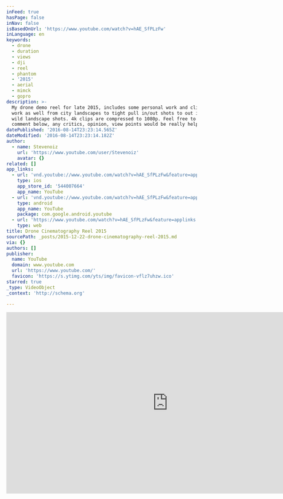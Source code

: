 ```yaml
---
inFeed: true
hasPage: false
inNav: false
isBasedOnUrl: 'https://www.youtube.com/watch?v=hAE_SfPLzFw'
inLanguage: en
keywords:
  - drone
  - duration
  - views
  - dji
  - reel
  - phantom
  - '2015'
  - aerial
  - mimck
  - gopro
description: >-
  My drone demo reel for late 2015, includes some personal work and clientele
  work as well from city landscapes to tight pull in/out shots to out in the
  wild landscape shots. 4k clips are compressed to 1080p. Feel free to like and
  comment below, any critics, opinion, view points would be really helpful.
datePublished: '2016-08-14T23:23:14.565Z'
dateModified: '2016-08-14T23:23:14.182Z'
author:
  - name: Stevenoiz
    url: 'https://www.youtube.com/user/Stevenoiz'
    avatar: {}
related: []
app_links:
  - url: 'vnd.youtube://www.youtube.com/watch?v=hAE_SfPLzFw&feature=applinks'
    type: ios
    app_store_id: '544007664'
    app_name: YouTube
  - url: 'vnd.youtube://www.youtube.com/watch?v=hAE_SfPLzFw&feature=applinks'
    type: android
    app_name: YouTube
    package: com.google.android.youtube
  - url: 'https://www.youtube.com/watch?v=hAE_SfPLzFw&feature=applinks'
    type: web
title: Drone Cinematography Reel 2015
sourcePath: _posts/2015-12-22-drone-cinematography-reel-2015.md
via: {}
authors: []
publisher:
  name: YouTube
  domain: www.youtube.com
  url: 'https://www.youtube.com/'
  favicon: 'https://s.ytimg.com/yts/img/favicon-vflz7uhzw.ico'
starred: true
_type: VideoObject
_context: 'http://schema.org'

---
```

<iframe src="https://cdn.embedly.com/widgets/media.html?src=https%3A%2F%2Fwww.youtube.com%2Fembed%2FhAE_SfPLzFw%3Ffeature%3Doembed&amp;url=https%3A%2F%2Fwww.youtube.com%2Fwatch%3Fv%3DhAE_SfPLzFw&amp;image=https%3A%2F%2Fi.ytimg.com%2Fvi%2FhAE_SfPLzFw%2Fhqdefault.jpg&amp;key=b7d04c9b404c499eba89ee7072e1c4f7&amp;type=text%2Fhtml&amp;schema=youtube" width="854" height="480" scrolling="no" frameborder="0" allowfullscreen="allowfullscreen" style=""></iframe>